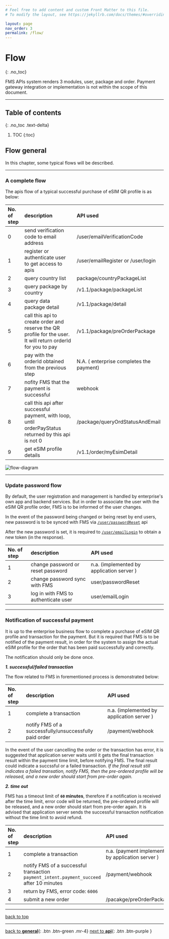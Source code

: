```yaml
---
# Feel free to add content and custom Front Matter to this file.
# To modify the layout, see https://jekyllrb.com/docs/themes/#overriding-theme-defaults

layout: page
nav_order: 3
permalink: /flow/
---
```


# Flow

{: .no_toc}

FMS APIs system renders 3 modules, user, package and order. Payment gateway integration or implementation is not within the scope of this document.

---

## Table of contents

{: .no_toc .text-delta}

1. TOC
{:toc}

## Flow general

In this chapter, some typical flows will be described. 

---

### A complete flow

The apis flow of a typical successful purchase of eSIM QR profile is as below:

| No. of step | description | API used|
|:------------|:------------|:----------------------|
| 0           | send verification code to email address | /user/emailVerificationCode|
| 1           | register or authenticate user to get access to apis        | /user/emailRegister or /user/login  |
| 2           | query  country list         | package/countryPackageList         |
| 3           | query package by country         | /v1.1/package/packageList         |
| 4           | query data package detail        |   /v1.1/package/detail   |
| 5           | call this api to create order and reserve the QR profile for the user. It will return orderId for you to pay       |   /v1.1/package/preOrderPackage    |
| 6           | pay with the orderId obtained from the previous step  | N.A. ( enterprise completes the payment)  |
| 7           | nofity FMS that the payment is successful  | webhook |
| 8           | call this api after successful payment, with loop, until orderPayStatus returned by this api is not 0  |  /package/queryOrdStatusAndEmail  |
| 9           | get eSIM profile details | /v1.1/order/myEsimDetail |


![flow-diagram](/payflow.png)

---

### Update password flow

By default, the user registration and management is handled by enterprise's own app and backend services. But in order to associate the user with the eSIM QR profile order, FMS is to be informed of the user changes. 

In the event of the password being changed or being reset by end users, new password is to be synced with FMS via [`/user/passwordReset`](http://47.56.82.232:49090/swagger-ui.html#/user-controller/passwordResetUsingPOST) api 

After the new password is set, it is required to [`/user/emailLogin`](http://47.56.82.232:49090/swagger-ui.html#/user-controller/emailLoginUsingPOST) to obtain a new token (in the response).

| No. of step | description | API used|
|:------------|:------------|:----------------------|
| 1           | change password or reset password    | n.a. (implemented by application server )  |
| 2           | change password sync with FMS        | user/passwordReset        |
| 3           | log in with FMS to authenticate user  | user/emailLogin           |

---

### Notification of successful payment

It is up to the enterprise business flow to complete a purchase of eSIM QR profile and transaction for the payment. But it is required that FMS is to be notified of the payment result, in order for the system to assign the actual eSIM profile for the order that has been paid successfully and correctly.  

The notification should only be done once.

**_1. successful/failed transaction_**

The flow related to FMS in forementioned process is demonstrated below:

| No. of step | description | API used|
|:------------|:------------|:----------------------|
| 1           | complete a transaction                     | n.a. (implemented by application server )  |
| 2           | notify FMS of a successfully/unsuccessfully paid order    |    /payment/webhook     |

In the event of the user cancelling the order or the transaction has error, it is suggested that application server waits until it gets the final transaction result within the payment time limit, before notifying FMS. The final result could indicate a succssful or a failed transaction. _If the final result still indicates a failed transation, notify FMS, then the pre-ordered profile will be released, and a new order should start from pre-order again._

**_2. time out_**

FMS has a timeout limit of **`60` minutes**, therefore if a notification is received after the time limit, error code will be returned, the pre-ordered profile will be released, and a new order should start from pre-order again. It is advised that application server sends the successful transaction notification without the time limit to avoid refund. 

| No. of step | description | API used|
|:------------|:------------|:----------------------|
| 1           | complete a transaction                     | n.a. (payment implemented by application server )  |
| 2           | notify FMS of a successful transaction `payment_intent.payment_succeed` after 10 minutes      |    /payment/webhook     |
| 3           | return by FMS, error code: `6006`          |  |
| 4           | submit a new order                         | /pacakge/preOrderPackage |


---

[back to top](/fms-api/flow/#flow)

---
[back to **general**](/fms-api/general){: .btn .btn-green .mr-4}            [next to **api**](/fms-api/apis/){: .btn .btn-purple }
